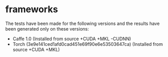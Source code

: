 # frameworks

The tests have been made for the following versions and the results have been
generated only on these versions:

* Caffe 1.0 (Installed from source +CUDA +MKL -CUDNN)
* Torch (3e9e141ced1afd0cad451e69f90e6e53503647ca) (Installed from source +CUDA +MKL)
